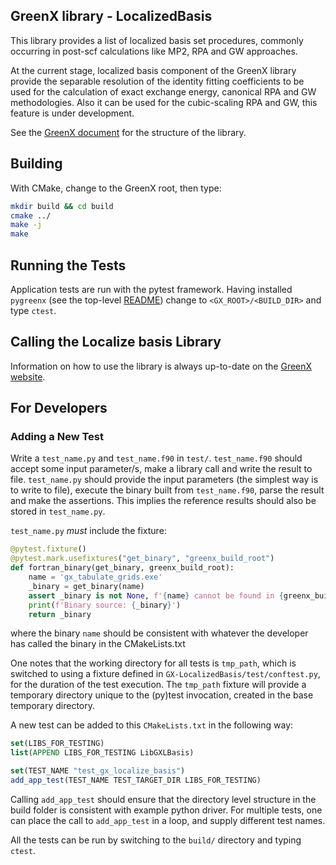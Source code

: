 ## GreenX library - LocalizedBasis 

This library provides a list of localized basis set procedures, commonly occurring in post-scf calculations like MP2, RPA and GW approaches. 

At the current stage, localized basis component of the GreenX library provide the separable resolution of the identity fitting coefficients to be used for the calculation of exact exchange energy, canonical RPA and GW methodologies. Also it can be used for the cubic-scaling RPA and GW, this feature is under development.

See the [GreenX document](Documents/GreenX.md) for the structure of the library. 

## Building

With CMake, change to the GreenX root, then type:

```bash
mkdir build && cd build
cmake ../
make -j
make
```


## Running the Tests

Application tests are run with the pytest framework. Having installed `pygreenx`
(see the top-level [README](../README.md)) change to `<GX_ROOT>/<BUILD_DIR>` and type `ctest`.

## Calling the Localize basis Library

Information on how to use the library is always up-to-date on the [GreenX website](nomad-coe.github.io/greenX/).

## For Developers

### Adding a New Test

Write a `test_name.py` and `test_name.f90` in `test/`.
`test_name.f90` should accept some input parameter/s, make a library call and
write the result to file. `test_name.py` should provide the input parameters
(the simplest way is to write to file), execute the binary built from
`test_name.f90`, parse the result and make the assertions. This implies the
reference results should also be stored in `test_name.py`.

`test_name.py` *must* include the fixture:

```python
@pytest.fixture()
@pytest.mark.usefixtures("get_binary", "greenx_build_root")
def fortran_binary(get_binary, greenx_build_root):
    name = 'gx_tabulate_grids.exe'
    _binary = get_binary(name)
    assert _binary is not None, f'{name} cannot be found in {greenx_build_root}'
    print(f'Binary source: {_binary}')
    return _binary
```

where the binary `name` should be consistent with whatever the developer has
called the binary in the CMakeLists.txt

One notes that the working directory for all tests is `tmp_path`, which is
switched to using a fixture defined in `GX-LocalizedBasis/test/conftest.py`,
for the duration of the test execution. The `tmp_path` fixture will provide a
temporary directory unique to the (py)test invocation, created in the base
temporary directory.

A new test can be added to this `CMakeLists.txt` in the following way:

```cmake
set(LIBS_FOR_TESTING)
list(APPEND LIBS_FOR_TESTING LibGXLBasis)

set(TEST_NAME "test_gx_localize_basis")
add_app_test(TEST_NAME TEST_TARGET_DIR LIBS_FOR_TESTING)
```

Calling `add_app_test` should ensure that the directory level structure in
the build folder is consistent with example python driver. For multiple tests,
one can place the call to `add_app_test` in a loop, and supply different test names.

All the tests can be run by switching to the `build/` directory and typing `ctest`.
